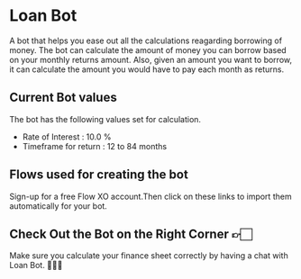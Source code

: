 # Loan Bot 
A bot that helps you ease out all the calculations reagarding borrowing of money. 
The bot can calculate the amount of money you can borrow based on your monthly returns amount. Also, given an amount you want to borrow, it can calculate the amount you would have to pay each month as returns.

## Current Bot values
The bot has the following values set for calculation.
- Rate of Interest : 10.0 %
- Timeframe for return : 12 to 84 months

## Flows used for creating the bot

Sign-up for a free Flow XO account.Then click on these links to import them automatically for your bot.
<script class="fxo-embed-script" src="https://flowxo.com/scripts/embed.js" data-src="https://flowxo.com/share/25ya2xyb/embed"></script>
<script class="fxo-embed-script" src="https://flowxo.com/scripts/embed.js" data-src="https://flowxo.com/share/3qew7zvr/embed"></script>
<script class="fxo-embed-script" src="https://flowxo.com/scripts/embed.js" data-src="https://flowxo.com/share/mqrav8wq/embed"></script>

## Check Out the Bot on the Right Corner 👉🏻 
Make sure you calculate your finance sheet correctly by having a chat with Loan Bot. 👨🏻‍💻 
<script src="https://widget.flowxo.com/embed.js" data-fxo-widget="eyJ0aGVtZSI6IiNkZTNjYjYiLCJ3ZWIiOnsiYm90SWQiOiI1OWQ3ZGE1ODVkM2Y0ODAwMTEwNmZmM2IiLCJ0aGVtZSI6IiNkZTNjYjYiLCJsYWJlbCI6Ik1lc3NhZ2UgTWUifSwid2VsY29tZVRleHQiOiJIZXkgdGhlcmUgZmVsbGEgISJ9" async defer></script>
